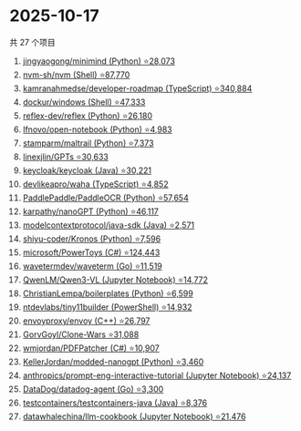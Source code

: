 # 2025-10-17

共 27 个项目

<!-- BEGIN GITHUB -->
<!-- 最后更新时间 2025-10-17 19:07:36 +0800 -->
1. [jingyaogong/minimind (Python) ⭐28,073](https://github.com/jingyaogong/minimind)
1. [nvm-sh/nvm (Shell) ⭐87,770](https://github.com/nvm-sh/nvm)
1. [kamranahmedse/developer-roadmap (TypeScript) ⭐340,884](https://github.com/kamranahmedse/developer-roadmap)
1. [dockur/windows (Shell) ⭐47,333](https://github.com/dockur/windows)
1. [reflex-dev/reflex (Python) ⭐26,180](https://github.com/reflex-dev/reflex)
1. [lfnovo/open-notebook (Python) ⭐4,983](https://github.com/lfnovo/open-notebook)
1. [stamparm/maltrail (Python) ⭐7,373](https://github.com/stamparm/maltrail)
1. [linexjlin/GPTs ⭐30,633](https://github.com/linexjlin/GPTs)
1. [keycloak/keycloak (Java) ⭐30,221](https://github.com/keycloak/keycloak)
1. [devlikeapro/waha (TypeScript) ⭐4,852](https://github.com/devlikeapro/waha)
1. [PaddlePaddle/PaddleOCR (Python) ⭐57,654](https://github.com/PaddlePaddle/PaddleOCR)
1. [karpathy/nanoGPT (Python) ⭐46,117](https://github.com/karpathy/nanoGPT)
1. [modelcontextprotocol/java-sdk (Java) ⭐2,571](https://github.com/modelcontextprotocol/java-sdk)
1. [shiyu-coder/Kronos (Python) ⭐7,596](https://github.com/shiyu-coder/Kronos)
1. [microsoft/PowerToys (C#) ⭐124,443](https://github.com/microsoft/PowerToys)
1. [wavetermdev/waveterm (Go) ⭐11,519](https://github.com/wavetermdev/waveterm)
1. [QwenLM/Qwen3-VL (Jupyter Notebook) ⭐14,772](https://github.com/QwenLM/Qwen3-VL)
1. [ChristianLempa/boilerplates (Python) ⭐6,599](https://github.com/ChristianLempa/boilerplates)
1. [ntdevlabs/tiny11builder (PowerShell) ⭐14,932](https://github.com/ntdevlabs/tiny11builder)
1. [envoyproxy/envoy (C++) ⭐26,797](https://github.com/envoyproxy/envoy)
1. [GorvGoyl/Clone-Wars ⭐31,088](https://github.com/GorvGoyl/Clone-Wars)
1. [wmjordan/PDFPatcher (C#) ⭐10,907](https://github.com/wmjordan/PDFPatcher)
1. [KellerJordan/modded-nanogpt (Python) ⭐3,460](https://github.com/KellerJordan/modded-nanogpt)
1. [anthropics/prompt-eng-interactive-tutorial (Jupyter Notebook) ⭐24,137](https://github.com/anthropics/prompt-eng-interactive-tutorial)
1. [DataDog/datadog-agent (Go) ⭐3,300](https://github.com/DataDog/datadog-agent)
1. [testcontainers/testcontainers-java (Java) ⭐8,376](https://github.com/testcontainers/testcontainers-java)
1. [datawhalechina/llm-cookbook (Jupyter Notebook) ⭐21,476](https://github.com/datawhalechina/llm-cookbook)
<!-- END GITHUB -->